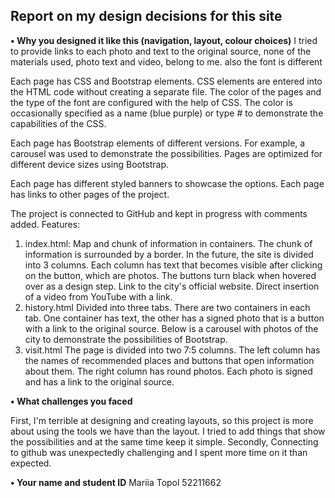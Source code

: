 ## Report on my design decisions for this site

**• Why you designed it like this (navigation, layout, colour choices)**
I tried to provide links to each photo and text to the original source, none of the materials used, photo text and video, belong to me.
also the font is different

Each page has CSS and Bootstrap elements.
 CSS elements are entered into the HTML code without creating a separate file. The color of the pages and the type of the font are configured with the help of CSS. The color is occasionally specified as a name (blue purple) or type # to demonstrate the capabilities of the CSS.

Each page has Bootstrap elements of different versions. For example, a carousel was used to demonstrate the possibilities.
Pages are optimized for different device sizes using Bootstrap.

Each page has different styled banners to showcase the options.
Each page has links to other pages of the project.

The project is connected to GitHub and kept in progress with comments added.
Features:
1. index.html:
Map and chunk of information in containers. The chunk of information is surrounded by a border.
In the future, the site is divided into 3 columns. Each column has text that becomes visible after clicking on the button, which are photos. The buttons turn black when hovered over as a design step.
Link to the city's official website.
Direct insertion of a video from YouTube with a link.
2. history.html
Divided into three tabs. There are two containers in each tab. One container has text, the other has a signed photo that is a button with a link to the original source.
Below is a carousel with photos of the city to demonstrate the possibilities of Bootstrap.
3. visit.html
The page is divided into two 7:5 columns. The left column has the names of recommended places and buttons that open information about them. The right column has round photos. Each photo is signed and has a link to the original source.

**• What challenges you faced**

First, I'm terrible at designing and creating layouts, so this project is more about using the tools we have than the layout. I tried to add things that show the possibilities and at the same time keep it simple.
Secondly, Connecting to github was unexpectedly challenging and I spent more time on it than expected.

**• Your name and student ID**
Mariia Topol 52211662


